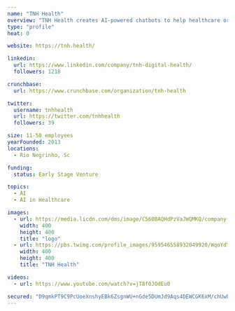 ```yaml
---
name: "TNH Health"
overview: "TNH Health creates AI-powered chatbots to help healthcare organizations engage and monitor large patient populations."
type: "profile"
heat: 0

website: https://tnh.health/

linkedin:
  url: https://www.linkedin.com/company/tnh-digital-health/
  followers: 1218

crunchbase:
  url: https://www.crunchbase.com/organization/tnh-health

twitter:
  username: tnhhealth
  url: https://twitter.com/tnhhealth
  followers: 39

size: 11-50 employees
yearFounded: 2013
locations:
  - Rio Negrinho, Sc

funding:
  status: Early Stage Venture

topics:
  - AI
  - AI in Healthcare

images:
  - url: https://media.licdn.com/dms/image/C560BAQHdPzVaJWQMKQ/company-logo_400_400/0?e=1582761600&v=beta&t=d0qZEB6BI7G-acHPVh29b5lzJ8wxIIZhv499nDXWlLM
    width: 400
    height: 400
    title: "logo"
  - url: https://pbs.twimg.com/profile_images/959546558932049920/WqoYdYdH_400x400.jpg
    width: 400
    height: 400
    title: "TNH Health"

videos:
  - url: https://www.youtube.com/watch?v=jT8f0JOdEu0

secured: "D9qmkPT9C9PcUoeXnshyEBk6ZsgnWU+nGde5DUmJd9Aqs4DEWCGK6xM/chUwbsRxmchPhpGXu+vJ0oe05wuywmElMjv8bRYBsmFfx1Rpz1CqOi3Mm7SVKKjeoT8WCuePnPCqDL6NNHkqNiyO7hjYQYLYC04Iz47TDOeR1BQ92Ws7qeTLrpDn1MCj6CNyMBw3ZbrR8++2Gbem83njzHs1MMvZx3eNr5yWgisahEyekvtoIIVkx0q6IcAun4AnbuFCnaBbmGqopckP/o/ae1BgXg==;bKsC8oXjxMiPFbJ8H6yu+w=="
---
```


